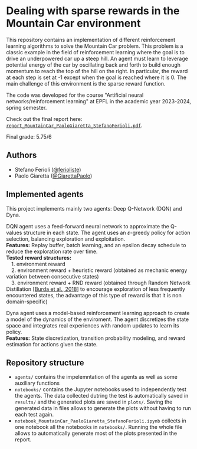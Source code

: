 # Dealing with sparse rewards in the Mountain Car environment

This repository contains an implementation of different reinforcement learning algorithms to solve the Mountain Car problem. This problem is a classic example in the field of reinforcement learning where the goal is to drive an underpowered car up a steep hill. An agent must learn to leverage potential energy of the car by oscillating back and forth to build enough momentum to reach the top of the hill on the right. In particular, the reward at each step is set at -1 except when the goal is reached where it is 0. The main challenge of this environment is the sparse reward function.

The code was developed for the course "Artificial neural networks/reinforcement learning" at EPFL in the academic year 2023-2024, spring semester.

Check out the final report here: [`report_MountainCar_PaoloGiaretta_StefanoFerioli.pdf`](./report_MountainCar_PaoloGiaretta_StefanoFerioli.pdf).

Final grade: 5.75/6

## Authors
- Stefano Ferioli ([@ferioliste](https://github.com/ferioliste))
- Paolo Giaretta ([@GiarettaPaolo](https://github.com/GiarettaPaolo))

## Implemented agents
This project implements mainly two agents: Deep Q-Network (DQN) and Dyna.

DQN agent uses a feed-forward neural network to approximate the Q-values structure in each state. The agent uses an $\varepsilon$-greedy policy for action selection, balancing exploration and exploitation.\
**Features:** Replay buffer, batch learning, and an epsilon decay schedule to reduce the exploration rate over time.\
**Tested reward structures:**\
&emsp;1\. environment reward\
&emsp;2\. environment reward + heuristic reward (obtained as mechanic energy variation between consecutive states)\
&emsp;3\. environment reward + RND reward (obtained through Random Network Distillation [[Burda et al., 2018]](https://arxiv.org/pdf/1810.12894) to encourage exploration of less frequently encountered states, the advantage of this type of reward is that it is non domain-specific)

Dyna agent uses a model-based reinforcement learning approach to create a model of the dynamics of the enviroment. The agent discretizes the state space and integrates real experiences with random updates to learn its policy.\
**Features:** State discretization, transition probability modeling, and reward estimation for actions given the state.

## Repository structure
- `agents/` contains the impelemntation of the agents as well as some auxiliary functions
- `notebooks/` contains the Jupyter notebooks used to independently test the agents. The data collected dutring the test is automatically saved in `results/` and the generated plots are saved in `plots/`. Saving the generated data in files allows to generate the plots without having to run each test again.
- `notebook_MountainCar_PaoloGiaretta_StefanoFerioli.ipynb` collects in one notebook all the notebooks in `notebooks/`. Running the whole file allows to automatically generate most of the plots presented in the report.
